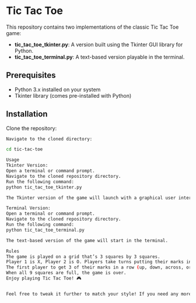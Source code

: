 # Tic Tac Toe

This repository contains two implementations of the classic Tic Tac Toe game:

- **tic_tac_toe_tkinter.py**: A version built using the Tkinter GUI library for Python.
- **tic_tac_toe_terminal.py**: A text-based version playable in the terminal.

## Prerequisites

- Python 3.x installed on your system
- Tkinter library (comes pre-installed with Python)

## Installation

Clone the repository:

```bash git clone https://github.com/rejish7/tic-tac-toe.git
Navigate to the cloned directory:

cd tic-tac-toe

Usage
Tkinter Version:
Open a terminal or command prompt.
Navigate to the cloned repository directory.
Run the following command:
python tic_tac_toe_tkinter.py

The Tkinter version of the game will launch with a graphical user interface.

Terminal Version:
Open a terminal or command prompt.
Navigate to the cloned repository directory.
Run the following command:
python tic_tac_toe_terminal.py

The text-based version of the game will start in the terminal.

Rules
The game is played on a grid that’s 3 squares by 3 squares.
Player 1 is X, Player 2 is O. Players take turns putting their marks in empty squares.
The first player to get 3 of their marks in a row (up, down, across, or diagonally) is the winner.
When all 9 squares are full, the game is over.
Enjoy playing Tic Tac Toe! 🎮


Feel free to tweak it further to match your style! If you need any more adjustments, just let me know. 😊
